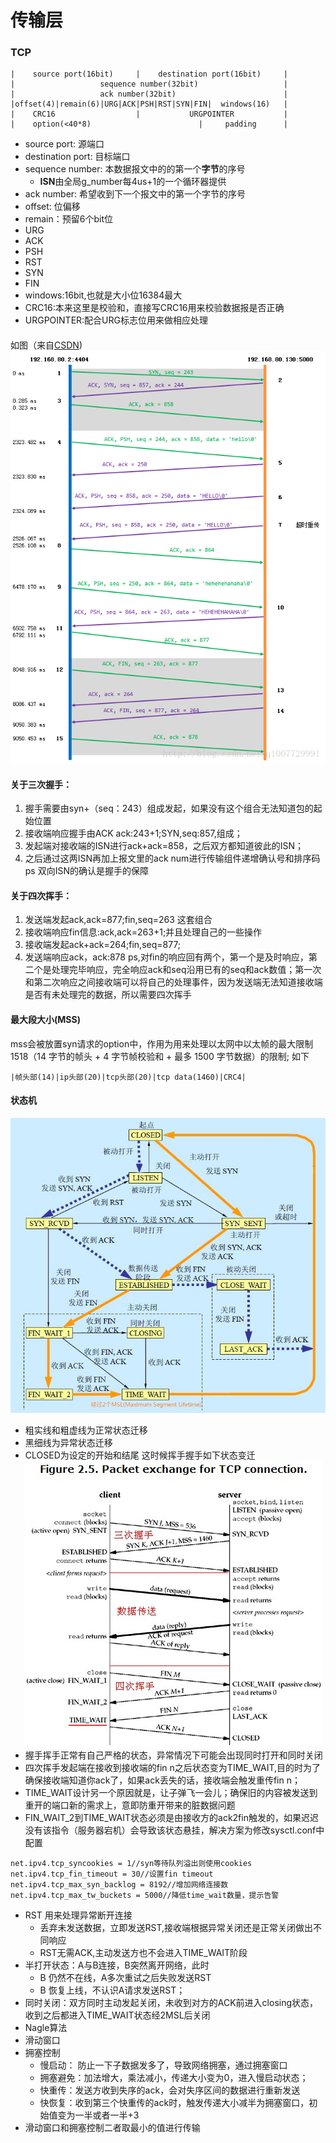 # 传输层
### TCP
```
|    source port(16bit)     |    destination port(16bit)     |
|                   sequence number(32bit)                   |
|                   ack number(32bit)                        |
|offset(4)|remain(6)|URG|ACK|PSH|RST|SYN|FIN|  windows(16)   |
|    CRC16                  |           URGPOINTER           |    
|    option(<40*8)                        |     padding      |
```
* source port: 源端口
* destination port: 目标端口
* sequence number: 本数据报文中的的第一个<b>字节</b>的序号
   * <b>ISN</b>由全局g_number每4us+1的一个循环器提供
* ack number: 希望收到下一个报文中的第一个字节的序号
* offset: 位偏移
* remain：预留6个bit位
* URG
* ACK
* PSH
* RST
* SYN
* FIN
* windows:16bit,也就是大小位16384最大
* CRC16:本来这里是校验和，直接写CRC16用来校验数据报是否正确
* URGPOINTER:配合URG标志位用来做相应处理
####
  如图（来自[CSDN](https://blog.csdn.net/q1007729991/article/details/69261780))
  ![](/img/tcp-handshake.png)
#### 关于三次握手：
1. 握手需要由syn+（seq：243）组成发起，如果没有这个组合无法知道包的起始位置
2. 接收端响应握手由ACK ack:243+1;SYN,seq:857,组成；
4. 发起端对接收端的ISN进行ack+ack=858，之后双方都知道彼此的ISN；
5. 之后通过这两ISN再加上报文里的ack num进行传输组件递增确认号和排序码
ps 双向ISN的确认是握手的保障
#### 关于四次挥手：
1. 发送端发起ack,ack=877;fin,seq=263 这套组合
2. 接收端响应fin信息:ack,ack=263+1;并且处理自己的一些操作
3. 接收端发起ack+ack=264;fin,seq=877;
4. 发送端响应ack，ack:878
ps,对fin的响应回有两个，第一个是及时响应，第二个是处理完毕响应，完全响应ack和seq沿用已有的seq和ack数值；第一次和第二次响应之间接收端可以将自己的处理事件，因为发送端无法知道接收端是否有未处理完的数据，所以需要四次挥手
#### 最大段大小(MSS)
mss会被放置syn请求的option中，作用为用来处理以太网中以太帧的最大限制1518（14 字节的帧头 + 4 字节帧校验和 + 最多 1500 字节数据）的限制;
如下
```
|帧头部(14)|ip头部(20)|tcp头部(20)|tcp data(1460)|CRC4|
```
#### 状态机
![](/img/tcp-dfa.jpg)
* 粗实线和粗虚线为正常状态迁移
* 黑细线为异常状态迁移
* CLOSED为设定的开始和结尾
这时候挥手握手如下状态变迁
![](/img/tcp-dfa-conn.jpg)
* 握手挥手正常有自己严格的状态，异常情况下可能会出现同时打开和同时关闭
* 四次挥手发起端在接收到接收端的fin n之后状态变为TIME_WAIT,目的时为了确保接收端知道你ack了，如果ack丢失的话，接收端会触发重传fin n；
* TIME_WAIT设计另一个原因就是，让子弹飞一会儿；确保旧的内容被发送到重开的端口新的需求上，意即防重开带来的脏数据问题
* FIN_WAIT_2到TIME_WAIT状态必须是由接收方的ack2fin触发的，如果迟迟没有该指令（服务器宕机）会导致该状态悬挂，解决方案为修改sysctl.conf中配置
```
net.ipv4.tcp_syncookies = 1//syn等待队列溢出则使用cookies
net.ipv4.tcp_fin_timeout = 30//设置fin timeout
net.ipv4.tcp_max_syn_backlog = 8192//增加网络连接数
net.ipv4.tcp_max_tw_buckets = 5000//降低time_wait数量，提示告警
```
* RST 用来处理异常断开连接
    * 丢弃未发送数据，立即发送RST,接收端根据异常关闭还是正常关闭做出不同响应
    * RST无需ACK,主动发送方也不会进入TIME_WAIT阶段
* 半打开状态：A与B连接，B突然离开网络，此时
    * B 仍然不在线，A多次重试之后失败发送RST
    * B 恢复上线，不认识A请求发送RST；
* 同时关闭：双方同时主动发起关闭，未收到对方的ACK前进入closing状态，收到之后都进入TIME_WAIT状态经2MSL后关闭
* Nagle算法
* 滑动窗口
* 拥塞控制
  * 慢启动： 防止一下子数据发多了，导致网络拥塞，通过拥塞窗口
  * 拥塞避免：加法增大，乘法减小，传递大小变为0，进入慢启动状态；
  * 快重传：发送方收到失序的ack，会对失序区间的数据进行重新发送
  * 快恢复：收到第三个快重传的ack时，触发传递大小减半为拥塞窗口，初始值变为一半或者一半+3
* 滑动窗口和拥塞控制二者取最小的值进行传输